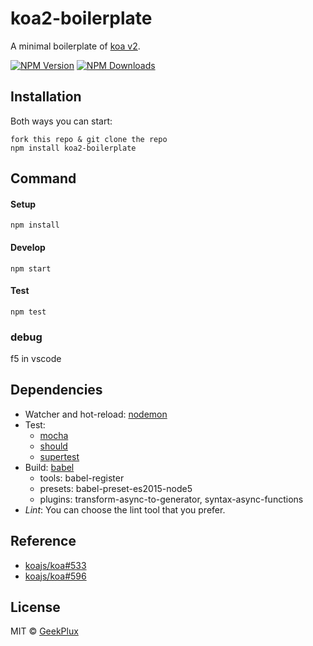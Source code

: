 # koa2-boilerplate

A minimal boilerplate of [koa v2](https://github.com/koajs/koa/issues/533).

[![NPM Version][npm-image]][npm-url]
[![NPM Downloads][downloads-image]][downloads-url]

## Installation

Both ways you can start:

    fork this repo & git clone the repo
    npm install koa2-boilerplate


## Command

#### Setup

    npm install

#### Develop

    npm start

#### Test

    npm test
### debug
  f5 in vscode


## Dependencies

- Watcher and hot-reload: [nodemon](http://nodemon.io/)
- Test:
    + [mocha](https://mochajs.org/)
    + [should](https://github.com/shouldjs/should.js)
    + [supertest](https://github.com/visionmedia/supertest)
- Build: [babel](http://babeljs.io/)
    + tools: babel-register
    + presets: babel-preset-es2015-node5
    + plugins: transform-async-to-generator, syntax-async-functions
- *Lint*:
    You can choose the lint tool that you prefer.

## Reference

- [koajs/koa#533](https://github.com/koajs/koa/issues/533)
- [koajs/koa#596](https://github.com/koajs/koa/issues/596)


## License

MIT &copy; [GeekPlux](https://github.com/geekplux)



[npm-image]: https://img.shields.io/npm/v/koa2-boilerplate.svg
[npm-url]: https://npmjs.org/package/koa2-boilerplate
[downloads-image]: https://img.shields.io/npm/dm/koa2-boilerplate.svg
[downloads-url]: https://npmjs.org/package/koa2-boilerplate
